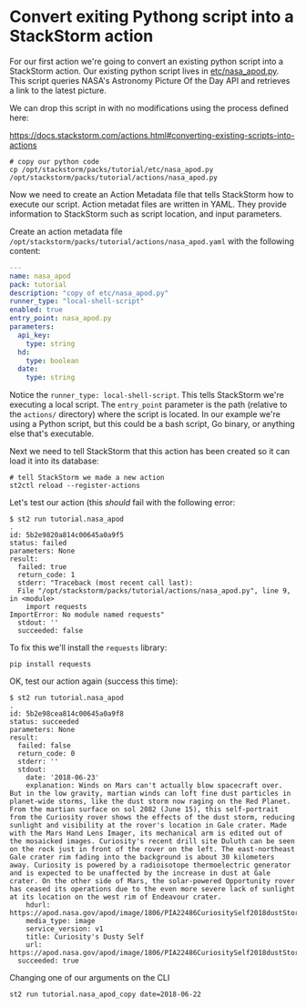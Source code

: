 # Convert exiting Pythong script into a StackStorm action

For our first action we're going to convert an existing python script into a
StackStorm action. Our existing python script lives in [etc/nasa_apod.py](etc/nasa_apod.py). 
This script queries NASA's Astronomy Picture Of the Day API and retrieves a link to the latest
picture.

We can drop this script in with no modifications using the process defined here:

https://docs.stackstorm.com/actions.html#converting-existing-scripts-into-actions

``` shell
# copy our python code
cp /opt/stackstorm/packs/tutorial/etc/nasa_apod.py /opt/stackstorm/packs/tutorial/actions/nasa_apod.py
```

Now we need to create an Action Metadata file that tells StackStorm how to execute
our script. Action metadat files are written in YAML. They provide information to 
StackStorm such as script location, and input parameters. 

Create an action metadata file `/opt/stackstorm/packs/tutorial/actions/nasa_apod.yaml`
with the following content:

``` yaml
---
name: nasa_apod
pack: tutorial
description: "copy of etc/nasa_apod.py"
runner_type: "local-shell-script"
enabled: true
entry_point: nasa_apod.py
parameters:
  api_key:
    type: string
  hd:
    type: boolean
  date:
    type: string
```

Notice the `runner_type: local-shell-script`. This tells StackStorm we're executing
a local script. The `entry_point` parameter is the path (relative to the `actions/` directory)
where the script is located. In our example we're using a Python script, but this
could be a bash script, Go binary, or anything else that's executable.

Next we need to tell StackStorm that this action has been created so it can
load it into its database:

``` shell
# tell StackStorm we made a new action
st2ctl reload --register-actions
```

Let's test our action (this _should_ fail with the following error:

``` shell
$ st2 run tutorial.nasa_apod
.
id: 5b2e9820a814c00645a0a9f5
status: failed
parameters: None
result: 
  failed: true
  return_code: 1
  stderr: "Traceback (most recent call last):
  File "/opt/stackstorm/packs/tutorial/actions/nasa_apod.py", line 9, in <module>
    import requests
ImportError: No module named requests"
  stdout: ''
  succeeded: false
```

To fix this we'll install the `requests` library:

``` shell
pip install requests
```

OK, test our action again (success this time):

``` shell
$ st2 run tutorial.nasa_apod
.
id: 5b2e98cea814c00645a0a9f8
status: succeeded
parameters: None
result: 
  failed: false
  return_code: 0
  stderr: ''
  stdout:
    date: '2018-06-23'
    explanation: Winds on Mars can't actually blow spacecraft over. But in the low gravity, martian winds can loft fine dust particles in planet-wide storms, like the dust storm now raging on the Red Planet. From the martian surface on sol 2082 (June 15), this self-portrait from the Curiosity rover shows the effects of the dust storm, reducing sunlight and visibility at the rover's location in Gale crater. Made with the Mars Hand Lens Imager, its mechanical arm is edited out of the mosaicked images. Curiosity's recent drill site Duluth can be seen on the rock just in front of the rover on the left. The east-northeast Gale crater rim fading into the background is about 30 kilometers away. Curiosity is powered by a radioisotope thermoelectric generator and is expected to be unaffected by the increase in dust at Gale crater. On the other side of Mars, the solar-powered Opportunity rover has ceased its operations due to the even more severe lack of sunlight at its location on the west rim of Endeavour crater.
    hdurl: https://apod.nasa.gov/apod/image/1806/PIA22486CuriositySelf2018dustStorm2048.jpg
    media_type: image
    service_version: v1
    title: Curiosity's Dusty Self
    url: https://apod.nasa.gov/apod/image/1806/PIA22486CuriositySelf2018dustStorm1024.jpg
  succeeded: true
```

Changing one of our arguments on the CLI

``` shell
st2 run tutorial.nasa_apod_copy date=2018-06-22
```

